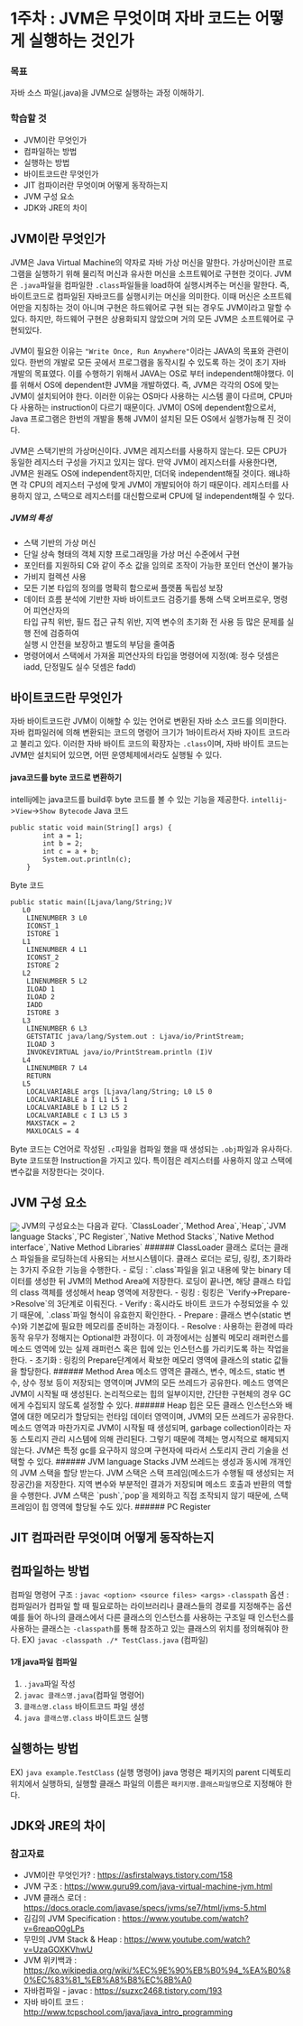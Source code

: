 # 1주차 :  JVM은 무엇이며 자바 코드는 어떻게 실행하는 것인가
### 목표
자바 소스 파일(.java)을 JVM으로 실행하는 과정 이해하기.
### 학습할 것
- JVM이란 무엇인가
- 컴파일하는 방법
- 실행하는 방법
- 바이트코드란 무엇인가
- JIT 컴파이러란 무엇이며 어떻게 동작하는지
- JVM 구성 요소
- JDK와 JRE의 차이

## JVM이란 무엇인가
JVM은 Java Virtual Machine의 약자로 자바 가상 머신을 말한다. 가상머신이란 프로그램을 실행하기 위해 물리적 머신과 유사한 머신을 소프트웨어로 구현한 것이다.
JVM은 `.java`파일을 컴파일한 `.class`파일들을 load하여 실행시켜주는 머신을 말한다. 즉, 바이트코드로 컴파일된 자바코드를 실행시키는 머신을 의미한다.
이때 머신은 소프트웨어만을 지칭하는 것이 아니며 구현은 하드웨어로 구현 되는 경우도 JVM이라고 말할 수 있다. 하지만, 하드웨어 구현은 상용화되지 않았으며
거의 모든 JVM은 소프트웨어로 구현되있다. <br>
<br>
JVM이 필요한 이유는 `"Write Once, Run Anywhere"`이라는 JAVA의 목표와 관련이 있다. 한번의 개발로 모든 곳에서 프로그램을 동작시킬 수 있도록 하는 것이
초기 자바 개발의 목표였다. 이를 수행하기 위해서 JAVA는 OS로 부터 independent해야했다. 이를 위해서 OS에 dependent한 JVM을 개발하였다.
즉, JVM은 각각의 OS에 맞는 JVM이 설치되어야 한다. 이러한 이유는 OS마다 사용하는 시스템 콜이 다르며, CPU마다 사용하는 instruction이 다르기 때문이다.
JVM이 OS에 dependent함으로서, Java 프로그램은 한번의 개발을 통해 JVM이 설치된 모든 OS에서 실행가능해 진 것이다.<br>
<br>
JVM은 스택기반의 가상머신이다. JVM은 레지스터를 사용하지 않는다. 모든 CPU가 동일한 레지스터 구성을 가지고 있지는 않다. 만약 JVM이 레지스터를 사용한다면,
JVM은 원래도 OS에 independent하지만, 더더욱 independent해질 것이다. 왜냐하면 각 CPU의 레지스터 구성에 맞게 JVM이 개발되어야 하기 때문이다.
레지스터를 사용하지 않고, 스택으로 레지스터를 대신함으로써 CPU에 덜 independent해질 수 있다.<br>

##### JVM의 특성
- 스택 기반의 가상 머신
- 단일 상속 형태의 객체 지향 프로그래밍을 가상 머신 수준에서 구현
- 포인터를 지원하되 C와 같이 주소 값을 임의로 조작이 가능한 포인터 연산이 불가능
- 가비지 컬렉션 사용
- 모든 기본 타입의 정의를 명확히 함으로써 플랫폼 독립성 보장
- 데이터 흐름 분석에 기반한 자바 바이트코드 검증기를 통해 스택 오버프로우, 명령어 피연산자의<br>
  타입 규칙 위반, 필드 접근 규칙 위반, 지역 변수의 초기화 전 사용 등 많은 문제를 실행 전에 검증하여<br>
  실행 시 안전을 보장하고 별도의 부담을 줄여줌
- 명령어에서 스택에서 가져올 피연산자의 타입을 명령어에 지정(예: 정수 덧셈은 iadd, 단정밀도 실수 덧셈은 fadd)

## 바이트코드란 무엇인가
자바 바이트코드란 JVM이 이해할 수 있는 언어로 변환된 자바 소스 코드를 의미한다.
자바 컴파일러에 의해 변환되는 코드의 명령어 크기가 1바이트라서 자바 자이트 코드라고 불리고 있다.
이러한 자바 바이트 코드의 확장자는 `.class`이며, 자바 바이트 코드는 JVM만 설치되어 있으면,
어떤 운영체제에서라도 실행될 수 있다.
#### java코드를 byte 코드로 변환하기
intellij에는 java코드를 build후 byte 코드를 볼 수 있는 기능을 제공한다.
`intellij`->`View`->`Show Bytecode`
Java 코드
```
public static void main(String[] args) {
        int a = 1;
        int b = 2;
        int c = a + b;
        System.out.println(c);
    }
```
Byte 코드
```
public static main([Ljava/lang/String;)V
   L0
    LINENUMBER 3 L0
    ICONST_1
    ISTORE 1
   L1
    LINENUMBER 4 L1
    ICONST_2
    ISTORE 2
   L2
    LINENUMBER 5 L2
    ILOAD 1
    ILOAD 2
    IADD
    ISTORE 3
   L3
    LINENUMBER 6 L3
    GETSTATIC java/lang/System.out : Ljava/io/PrintStream;
    ILOAD 3
    INVOKEVIRTUAL java/io/PrintStream.println (I)V
   L4
    LINENUMBER 7 L4
    RETURN
   L5
    LOCALVARIABLE args [Ljava/lang/String; L0 L5 0
    LOCALVARIABLE a I L1 L5 1
    LOCALVARIABLE b I L2 L5 2
    LOCALVARIABLE c I L3 L5 3
    MAXSTACK = 2
    MAXLOCALS = 4
```
Byte 코드는 C언어로 작성된 `.c`파일을 컴파일 했을 때 생성되는 `.obj`파일과 유사하다.
Byte 코드또한 Instruction을 가지고 있다. 특이점은 레지스터를 사용하지 않고 스택에 변수값을 저장한다는 것이다.

## JVM 구성 요소
<img align="center" src="https://github.com/JMsuper/whiteship-live-study-java/blob/main/img/JVM%20%EA%B5%AC%EC%A1%B0.PNG" witdh=700>
JVM의 구성요소는 다음과 같다.
`ClassLoader`,`Method Area`,`Heap`,`JVM language Stacks`,`PC Register`,`Native Method Stacks`,`Native Method interface`,`Native Method Libraries`
###### ClassLoader
클래스 로더는 클래스 파일들을 로딩하는데 사용되는 서브시스템이다. 클래스 로더는 로딩, 링킹, 초기화라는 3가지 주요한 기능을 수행한다.
- 로딩 : `.class`파일을 읽고 내용에 맞는 binary 데이터를 생성한 뒤 JVM의 Method Area에 저장한다.
  로딩이 끝나면, 해당 클래스 타입의 class 객체를 생성해서 heap 영역에 저장한다.
- 링킹 : 링킹은 `Verify->Prepare->Resolve`의 3단계로 이뤄진다.
  - Verify : 혹시라도 바이트 코드가 수정되었을 수 있기 때문에, `.class`파일 형식이 유효한지 확인한다.
  - Prepare : 클래스 변수(static 변수)와 기본값에 필요한 메모리를 준비하는 과정이다.
  - Resolve : 사용하는 환경에 따라 동작 유무가 정해지는 Optional한 과정이다. 이 과정에서는
    심볼릭 메모리 래퍼런스를 메소드 영역에 있는 실제 래퍼런스 혹은 힙에 있는 인스턴스를 가리키도록
    하는 작업을 한다.
- 초기화 : 링킹의 Prepare단계에서 확보한 메모리 영역에 클래스의 static 값들을 할당한다.
###### Method Area
메소드 영역은 클래스, 변수, 메소드, static 변수, 상수 정보 등이 저장되는 영역이며 JVM의 모든 쓰레드가 공유한다.
메소드 영역은 JVM이 시작될 때 생성된다. 논리적으로는 힙의 일부이지만, 간단한 구현체의 경우 GC에게 수집되지 않도록 설정할 수 있다.
###### Heap
힙은 모든 클래스 인스턴스와 배열에 대한 메모리가 할당되는 런타임 데이터 영역이며, JVM의 모든 쓰레드가 공유한다. 메소드 영역과 마찬가지로 JVM이 시작될 때 생성되며, garbage collection이라는 자동 스토리지 관리 시스템에 의해 관리된다. 그렇기 때문에 객체는 명시적으로 해제되지 않는다. JVM은 특정 gc를 요구하지 않으며 구현자에 따라서 스토리지 관리 기술을 선택할 수 있다. 
###### JVM language Stacks
JVM 쓰레드는 생성과 동시에 개개인의 JVM 스택을 할당 받는다. JVM 스택은 스택 프레임(메소드가 수행될 때 생성되는 저장공간)을 저장한다. 지역 변수와 부분적인 결과가 저장되며 메소드 호출과 반환의 역할을 수행한다. JVM 스택은 `push`,`pop`을 제외하고 직접 조작되지 않기 때문에, 스택 프레임이 힙 영역에 할당될 수도 있다.
###### PC Register


## JIT 컴파러란 무엇이며 어떻게 동작하는지

## 컴파일하는 방법
컴파일 명령어 구조 : `javac <option> <source files> <args>`
`-classpath` 옵션 : 컴파일러가 컴파일 할 때 필요로하는 라이브러리나 클래스들의 경로를 지정해주는 옵션
예를 들어 하나의 클래스에서 다른 클래스의 인스턴스를 사용하는 구조일 때 인스턴스를 사용하는 클래스는
`-classpath`를 통해 참조하고 있는 클래스의 위치를 정의해줘야 한다.
EX) `javac -classpath ./* TestClass.java` (컴파일)

#### 1개 java파일 컴파일
1. `.java`파일 작성
2. `javac 클래스명.java`(컴파일 명령어)
3. `클래스명.class` 바이트코드 파일 생성
4. `java 클래스명.class` 바이트코드 실행


## 실행하는 방법
EX) `java example.TestClass` (실행 명령어)
java 명령은 패키지의 parent 디렉토리 위치에서 실행하되, 실행할 클래스 파일의 이름은
`패키지명.클래스파일명`으로 지정해야 한다.




## JDK와 JRE의 차이



### 참고자료
- JVM이란 무엇인가? : https://asfirstalways.tistory.com/158
- JVM 구조 : https://www.guru99.com/java-virtual-machine-jvm.html
- JVM 클래스 로더 : https://docs.oracle.com/javase/specs/jvms/se7/html/jvms-5.html
- 김김의 JVM Specification : https://www.youtube.com/watch?v=6reapO0gLPs
- 무민의 JVM Stack & Heap : https://www.youtube.com/watch?v=UzaGOXKVhwU
- JVM 위키백과 : https://ko.wikipedia.org/wiki/%EC%9E%90%EB%B0%94_%EA%B0%80%EC%83%81_%EB%A8%B8%EC%8B%A0
- 자바컴파일 - javac : https://suzxc2468.tistory.com/193
- 자바 바이트 코드 : http://www.tcpschool.com/java/java_intro_programming
